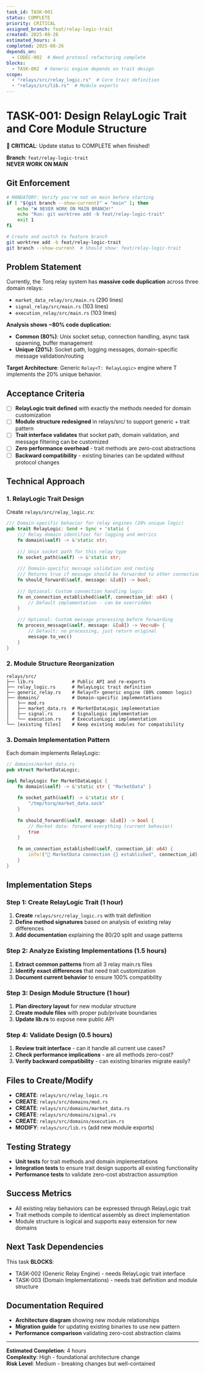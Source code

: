 ```yaml
---
task_id: TASK-001
status: COMPLETE
priority: CRITICAL 
assigned_branch: feat/relay-logic-trait
created: 2025-08-26
estimated_hours: 4
completed: 2025-08-26
depends_on:
  - CODEC-002  # Need protocol refactoring complete
blocks:
  - TASK-002  # Generic engine depends on trait design
scope:
  - "relays/src/relay_logic.rs"  # Core trait definition
  - "relays/src/lib.rs"  # Module exports
---
```


# TASK-001: Design RelayLogic Trait and Core Module Structure

**🚨 CRITICAL**: Update status to COMPLETE when finished!

**Branch**: `feat/relay-logic-trait`  
**NEVER WORK ON MAIN**

## Git Enforcement
```bash
# MANDATORY: Verify you're not on main before starting
if [ "$(git branch --show-current)" = "main" ]; then
    echo "❌ NEVER WORK ON MAIN BRANCH!"
    echo "Run: git worktree add -b feat/relay-logic-trait"
    exit 1
fi

# Create and switch to feature branch
git worktree add -b feat/relay-logic-trait
git branch --show-current  # Should show: feat/relay-logic-trait
```

## Problem Statement
Currently, the Torq relay system has **massive code duplication** across three domain relays:
- `market_data_relay/src/main.rs` (290 lines)
- `signal_relay/src/main.rs` (103 lines) 
- `execution_relay/src/main.rs` (103 lines)

**Analysis shows ~80% code duplication:**
- **Common (80%)**: Unix socket setup, connection handling, async task spawning, buffer management
- **Unique (20%)**: Socket path, logging messages, domain-specific message validation/routing

**Target Architecture**: Generic `Relay<T: RelayLogic>` engine where T implements the 20% unique behavior.

## Acceptance Criteria
- [ ] **RelayLogic trait defined** with exactly the methods needed for domain customization
- [ ] **Module structure redesigned** in relays/src/ to support generic + trait pattern
- [ ] **Trait interface validates** that socket path, domain validation, and message filtering can be customized
- [ ] **Zero performance overhead** - trait methods are zero-cost abstractions
- [ ] **Backward compatibility** - existing binaries can be updated without protocol changes

## Technical Approach

### 1. RelayLogic Trait Design
Create `relays/src/relay_logic.rs`:

```rust
/// Domain-specific behavior for relay engines (20% unique logic)
pub trait RelayLogic: Send + Sync + 'static {
    /// Relay domain identifier for logging and metrics
    fn domain(&self) -> &'static str;
    
    /// Unix socket path for this relay type
    fn socket_path(&self) -> &'static str;
    
    /// Domain-specific message validation and routing
    /// Returns true if message should be forwarded to other connections
    fn should_forward(&self, message: &[u8]) -> bool;
    
    /// Optional: Custom connection handling logic  
    fn on_connection_established(&self, connection_id: u64) {
        // Default implementation - can be overridden
    }
    
    /// Optional: Custom message processing before forwarding
    fn process_message(&self, message: &[u8]) -> Vec<u8> {
        // Default: no processing, just return original
        message.to_vec()
    }
}
```

### 2. Module Structure Reorganization
```
relays/src/
├── lib.rs              # Public API and re-exports  
├── relay_logic.rs      # RelayLogic trait definition
├── generic_relay.rs    # Relay<T> generic engine (80% common logic)
├── domains/            # Domain-specific implementations  
│   ├── mod.rs
│   ├── market_data.rs  # MarketDataLogic implementation
│   ├── signal.rs       # SignalLogic implementation  
│   └── execution.rs    # ExecutionLogic implementation
└── [existing files]    # Keep existing modules for compatibility
```

### 3. Domain Implementation Pattern
Each domain implements RelayLogic:

```rust
// domains/market_data.rs
pub struct MarketDataLogic;

impl RelayLogic for MarketDataLogic {
    fn domain(&self) -> &'static str { "MarketData" }
    
    fn socket_path(&self) -> &'static str { 
        "/tmp/torq/market_data.sock" 
    }
    
    fn should_forward(&self, message: &[u8]) -> bool {
        // Market data: forward everything (current behavior)
        true
    }
    
    fn on_connection_established(&self, connection_id: u64) {
        info!("📡 MarketData connection {} established", connection_id);
    }
}
```

## Implementation Steps

### Step 1: Create RelayLogic Trait (1 hour)
1. **Create** `relays/src/relay_logic.rs` with trait definition
2. **Define method signatures** based on analysis of existing relay differences
3. **Add documentation** explaining the 80/20 split and usage patterns

### Step 2: Analyze Existing Implementations (1.5 hours)
1. **Extract common patterns** from all 3 relay main.rs files
2. **Identify exact differences** that need trait customization
3. **Document current behavior** to ensure 100% compatibility 

### Step 3: Design Module Structure (1 hour)  
1. **Plan directory layout** for new modular structure
2. **Create module files** with proper pub/private boundaries
3. **Update lib.rs** to expose new public API

### Step 4: Validate Design (0.5 hours)
1. **Review trait interface** - can it handle all current use cases?
2. **Check performance implications** - are all methods zero-cost?
3. **Verify backward compatibility** - can existing binaries migrate easily?

## Files to Create/Modify
- **CREATE**: `relays/src/relay_logic.rs`
- **CREATE**: `relays/src/domains/mod.rs`
- **CREATE**: `relays/src/domains/market_data.rs`
- **CREATE**: `relays/src/domains/signal.rs` 
- **CREATE**: `relays/src/domains/execution.rs`
- **MODIFY**: `relays/src/lib.rs` (add new module exports)

## Testing Strategy
- **Unit tests** for trait methods and domain implementations
- **Integration tests** to ensure trait design supports all existing functionality
- **Performance tests** to validate zero-cost abstraction assumption

## Success Metrics
- All existing relay behaviors can be expressed through RelayLogic trait
- Trait methods compile to identical assembly as direct implementation
- Module structure is logical and supports easy extension for new domains

## Next Task Dependencies
This task **BLOCKS**:
- TASK-002 (Generic Relay Engine) - needs RelayLogic trait interface
- TASK-003 (Domain Implementations) - needs trait definition and module structure

## Documentation Required
- **Architecture diagram** showing new module relationships
- **Migration guide** for updating existing binaries to use new pattern
- **Performance comparison** validating zero-cost abstraction claims

---
**Estimated Completion**: 4 hours  
**Complexity**: High - foundational architecture change  
**Risk Level**: Medium - breaking changes but well-contained
